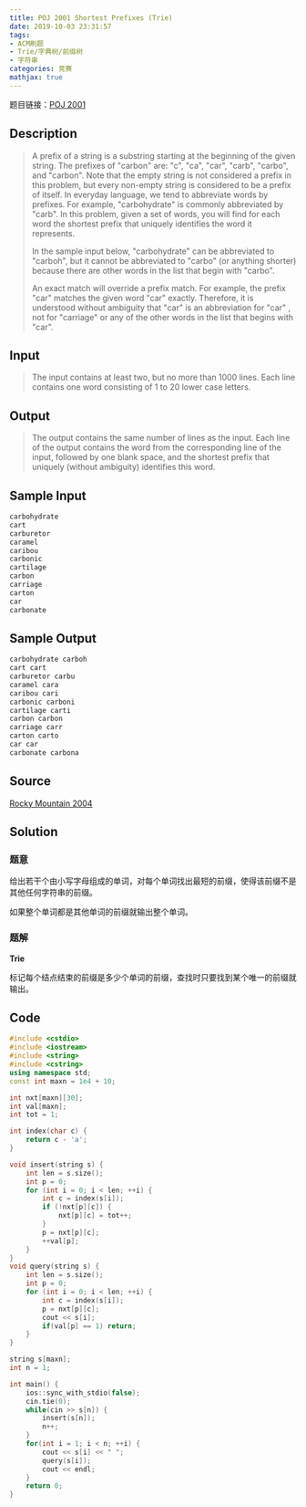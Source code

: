 ```yaml
---
title: POJ 2001 Shortest Prefixes (Trie)
date: 2019-10-03 23:31:57
tags:
- ACM刷题
- Trie/字典树/前缀树
- 字符串
categories: 竞赛
mathjax: true
---
```


题目链接：[POJ 2001](http://poj.org/problem?id=2001)

## Description
> A prefix of a string is a substring starting at the beginning of the given string. The prefixes of "carbon" are: "c", "ca", "car", "carb", "carbo", and "carbon". Note that the empty string is not considered a prefix in this problem, but every non-empty string is considered to be a prefix of itself. In everyday language, we tend to abbreviate words by prefixes. For example, "carbohydrate" is commonly abbreviated by "carb". In this problem, given a set of words, you will find for each word the shortest prefix that uniquely identifies the word it represents.
> 
> In the sample input below, "carbohydrate" can be abbreviated to "carboh", but it cannot be abbreviated to "carbo" (or anything shorter) because there are other words in the list that begin with "carbo".
> 
> An exact match will override a prefix match. For example, the prefix "car" matches the given word "car" exactly. Therefore, it is understood without ambiguity that "car" is an abbreviation for "car" , not for "carriage" or any of the other words in the list that begins with "car".

<!--more-->

## Input
> The input contains at least two, but no more than 1000 lines. Each line contains one word consisting of 1 to 20 lower case letters.
 
## Output
> The output contains the same number of lines as the input. Each line of the output contains the word from the corresponding line of the input, followed by one blank space, and the shortest prefix that uniquely (without ambiguity) identifies this word.
 

## Sample Input

```markdown
carbohydrate
cart
carburetor
caramel
caribou
carbonic
cartilage
carbon
carriage
carton
car
carbonate
```

## Sample Output

```markdown
carbohydrate carboh
cart cart
carburetor carbu
caramel cara
caribou cari
carbonic carboni
cartilage carti
carbon carbon
carriage carr
carton carto
car car
carbonate carbona
```

## Source

[Rocky Mountain 2004](http://poj.org/searchproblem?field=source&key=Rocky+Mountain+2004)

## Solution

### 题意

给出若干个由小写字母组成的单词，对每个单词找出最短的前缀，使得该前缀不是其他任何字符串的前缀。

如果整个单词都是其他单词的前缀就输出整个单词。

### 题解

**Trie**

标记每个结点结束的前缀是多少个单词的前缀，查找时只要找到某个唯一的前缀就输出。

## Code

```cpp
#include <cstdio>
#include <iostream>
#include <string>
#include <cstring>
using namespace std;
const int maxn = 1e4 + 10;

int nxt[maxn][30];
int val[maxn];
int tot = 1;

int index(char c) {
    return c - 'a';
}

void insert(string s) {
    int len = s.size();
    int p = 0;
    for (int i = 0; i < len; ++i) {
        int c = index(s[i]);
        if (!nxt[p][c]) {
            nxt[p][c] = tot++;
        }
        p = nxt[p][c];
        ++val[p];
    }
}
void query(string s) {
    int len = s.size();
    int p = 0;
    for (int i = 0; i < len; ++i) {
        int c = index(s[i]);
        p = nxt[p][c];
        cout << s[i];
        if(val[p] == 1) return;
    }
}

string s[maxn];
int n = 1;

int main() {
    ios::sync_with_stdio(false);
    cin.tie(0);
    while(cin >> s[n]) {
        insert(s[n]);
        n++;
    }
    for(int i = 1; i < n; ++i) {
        cout << s[i] << " ";
        query(s[i]);
        cout << endl;
    }
    return 0;
}
```
